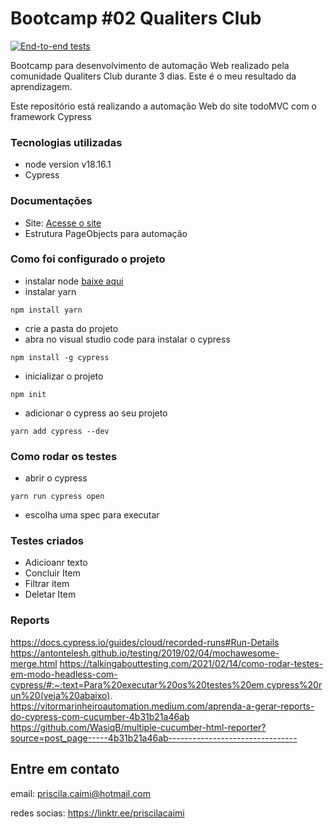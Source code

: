 # Bootcamp #02 Qualiters Club

[![End-to-end tests](https://github.com/pricaimiTech/todoMVC_cypress/actions/workflows/main.yml/badge.svg?branch=main)](https://github.com/qualitersclub/todoMVC_cypress/blob/main/.github/workflows/E2E.yml)

Bootcamp para desenvolvimento de automação Web realizado pela comunidade Qualiters Club durante 3 dias. Este é o meu resultado da aprendizagem.

Este repositório está realizando a automação Web do site todoMVC com o framework Cypress

### Tecnologias utilizadas

- node version v18.16.1
- Cypress

### Documentações

- Site: [Acesse o site](https://todomvc.com/examples/react/dist/#/)
- Estrutura PageObjects para automação

### Como foi configurado o projeto

- instalar node [baixe aqui](https://nodejs.org/en/download)
- instalar yarn

```
npm install yarn
```

- crie a pasta do projeto
- abra no visual studio code para instalar o cypress

```
npm install -g cypress
```

- inicializar o projeto

```
npm init
```

- adicionar o cypress ao seu projeto

```
yarn add cypress --dev
```

### Como rodar os testes

- abrir o cypress

```
yarn run cypress open
```

- escolha uma spec para executar

### Testes criados

- Adicioanr texto
- Concluir Item
- Filtrar item
- Deletar Item

### Reports

https://docs.cypress.io/guides/cloud/recorded-runs#Run-Details
https://antontelesh.github.io/testing/2019/02/04/mochawesome-merge.html
https://talkingabouttesting.com/2021/02/14/como-rodar-testes-em-modo-headless-com-cypress/#:~:text=Para%20executar%20os%20testes%20em,cypress%20run%20(veja%20abaixo).
https://vitormarinheiroautomation.medium.com/aprenda-a-gerar-reports-do-cypress-com-cucumber-4b31b21a46ab
https://github.com/WasiqB/multiple-cucumber-html-reporter?source=post_page-----4b31b21a46ab--------------------------------

## Entre em contato

email: priscila.caimi@hotmail.com

redes socias: https://linktr.ee/priscilacaimi
